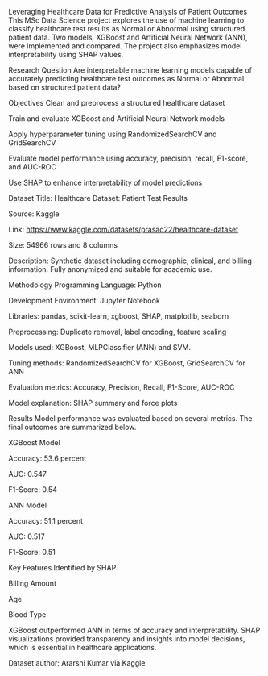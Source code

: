 Leveraging Healthcare Data for Predictive Analysis of Patient Outcomes
This MSc Data Science project explores the use of machine learning to classify healthcare test results as Normal or Abnormal using structured patient data. Two models, XGBoost and Artificial Neural Network (ANN), were implemented and compared. The project also emphasizes model interpretability using SHAP values.

Research Question
Are interpretable machine learning models capable of accurately predicting healthcare test outcomes as Normal or Abnormal based on structured patient data?

Objectives
Clean and preprocess a structured healthcare dataset

Train and evaluate XGBoost and Artificial Neural Network models

Apply hyperparameter tuning using RandomizedSearchCV and GridSearchCV

Evaluate model performance using accuracy, precision, recall, F1-score, and AUC-ROC

Use SHAP to enhance interpretability of model predictions

Dataset
Title: Healthcare Dataset: Patient Test Results

Source: Kaggle

Link: https://www.kaggle.com/datasets/prasad22/healthcare-dataset

Size: 54966 rows and 8 columns

Description: Synthetic dataset including demographic, clinical, and billing information. Fully anonymized and suitable for academic use.

Methodology
Programming Language: Python

Development Environment: Jupyter Notebook

Libraries: pandas, scikit-learn, xgboost, SHAP, matplotlib, seaborn

Preprocessing: Duplicate removal, label encoding, feature scaling

Models used: XGBoost, MLPClassifier (ANN) and SVM.

Tuning methods: RandomizedSearchCV for XGBoost, GridSearchCV for ANN

Evaluation metrics: Accuracy, Precision, Recall, F1-Score, AUC-ROC

Model explanation: SHAP summary and force plots

Results
Model performance was evaluated based on several metrics. The final outcomes are summarized below.

XGBoost Model

Accuracy: 53.6 percent

AUC: 0.547

F1-Score: 0.54

ANN Model

Accuracy: 51.1 percent

AUC: 0.517

F1-Score: 0.51

Key Features Identified by SHAP

Billing Amount

Age

Blood Type

XGBoost outperformed ANN in terms of accuracy and interpretability. SHAP visualizations provided transparency and insights into model decisions, which is essential in healthcare applications.

Dataset author: Ararshi Kumar via Kaggle
